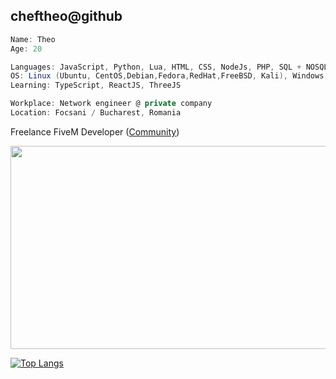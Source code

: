 cheftheo@github
---------------

```cs
Name: Theo
Age: 20

Languages: JavaScript, Python, Lua, HTML, CSS, NodeJs, PHP, SQL + NOSQL
OS: Linux (Ubuntu, CentOS,Debian,Fedora,RedHat,FreeBSD, Kali), Windows
Learning: TypeScript, ReactJS, ThreeJS

Workplace: Network engineer @ private company
Location: Focsani / Bucharest, Romania
```
Freelance FiveM Developer ([Community](https://thorhub.ro/))


<div align="center">
  <img src="https://c.tenor.com/GfSX-u7VGM4AAAAC/coding.gif" width="550" height="325"/>
</div>

[![Top Langs](https://github-readme-stats.vercel.app/api/top-langs/?username=cheftheo&layout=compact)](https://github.com/cheftheo/github-readme-stats)

